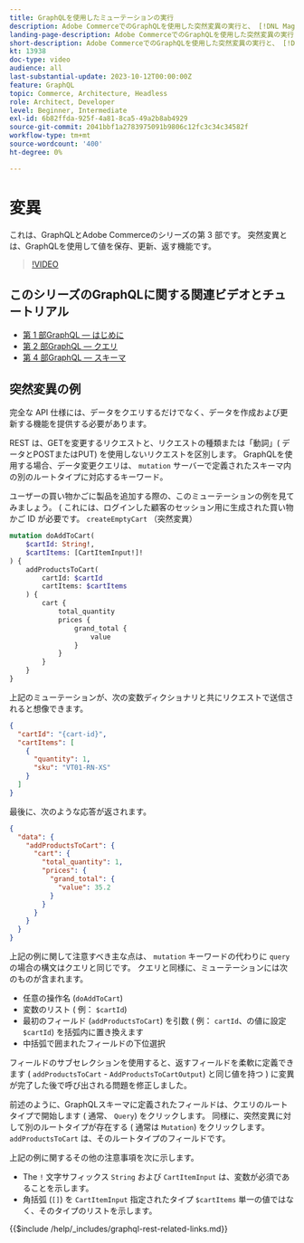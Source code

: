 ```yaml
---
title: GraphQLを使用したミューテーションの実行
description: Adobe CommerceでのGraphQLを使用した突然変異の実行と、 [!DNL Magento Open Source]. ミューテーションコールを使用して、最初のPOSTを実行します。
landing-page-description: Adobe CommerceでのGraphQLを使用した突然変異の実行と、 [!DNL Magento Open Source]. ミューテーションコールを使用して、最初のPOSTを実行します。
short-description: Adobe CommerceでのGraphQLを使用した突然変異の実行と、 [!DNL Magento Open Source]. ミューテーションコールを使用して、最初のPOSTを実行します。
kt: 13938
doc-type: video
audience: all
last-substantial-update: 2023-10-12T00:00:00Z
feature: GraphQL
topic: Commerce, Architecture, Headless
role: Architect, Developer
level: Beginner, Intermediate
exl-id: 6b82ffda-925f-4a81-8ca5-49a2b8ab4929
source-git-commit: 2041bbf1a2783975091b9806c12fc3c34c34582f
workflow-type: tm+mt
source-wordcount: '400'
ht-degree: 0%

---
```


# 変異

これは、GraphQLとAdobe Commerceのシリーズの第 3 部です。 突然変異とは、GraphQLを使用して値を保存、更新、返す機能です。


>[!VIDEO](https://video.tv.adobe.com/v/3424121?learn=on)

## このシリーズのGraphQLに関する関連ビデオとチュートリアル

* [第 1 部GraphQL — はじめに](../graphql-rest/intro-graphql.md)
* [第 2 部GraphQL — クエリ](../graphql-rest/graphql-queries.md)
* [第 4 部GraphQL — スキーマ](../graphql-rest/graphql-schema.md)

## 突然変異の例

完全な API 仕様には、データをクエリするだけでなく、データを作成および更新する機能を提供する必要があります。

REST は、GETを変更するリクエストと、リクエストの種類または「動詞」( データとPOSTまたはPUT) を使用しないリクエストを区別します。
GraphQLを使用する場合、データ変更クエリは、 `mutation` サーバーで定義されたスキーマ内の別のルートタイプに対応するキーワード。

ユーザーの買い物かごに製品を追加する際の、このミューテーションの例を見てみましょう。 ( これには、ログインした顧客のセッション用に生成された買い物かご ID が必要です。 `createEmptyCart` （突然変異）

```graphql
mutation doAddToCart(
    $cartId: String!,
    $cartItems: [CartItemInput!]!
) {
    addProductsToCart(
        cartId: $cartId
        cartItems: $cartItems
    ) {
        cart {
            total_quantity
            prices {
                grand_total {
                    value
                }
            }
        }
    }
}
```

上記のミューテーションが、次の変数ディクショナリと共にリクエストで送信されると想像できます。

```json
{
  "cartId": "{cart-id}",
  "cartItems": [
    {
      "quantity": 1,
      "sku": "VT01-RN-XS"
    }
  ]
}
```

最後に、次のような応答が返されます。

```json
{
  "data": {
    "addProductsToCart": {
      "cart": {
        "total_quantity": 1,
        "prices": {
          "grand_total": {
            "value": 35.2
          }
        }
      }
    }
  }
}
```

上記の例に関して注意すべき主な点は、 `mutation` キーワードの代わりに `query`の場合の構文はクエリと同じです。 クエリと同様に、ミューテーションには次のものが含まれます。

* 任意の操作名 (`doAddToCart`)
* 変数のリスト ( 例： `$cartId`)
* 最初のフィールド (`addProductsToCart`) を引数 ( 例： `cartId`、の値に設定 `$cartId`) を括弧内に置き換えます
* 中括弧で囲まれたフィールドの下位選択

フィールドのサブセレクションを使用すると、返すフィールドを柔軟に定義できます ( `addProductsToCart` - `AddProductsToCartOutput`) と同じ値を持つ ) に変異が完了した後で呼び出される問題を修正しました。

前述のように、GraphQLスキーマに定義されたフィールドは、クエリのルートタイプで開始します ( 通常、 `Query`) をクリックします。 同様に、突然変異に対して別のルートタイプが存在する ( 通常は `Mutation`) をクリックします。 `addProductsToCart` は、そのルートタイプのフィールドです。

上記の例に関するその他の注意事項を次に示します。

* The `!` 文字サフィックス `String` および `CartItemInput` は、変数が必須であることを示します。
* 角括弧 (`[]`) を `CartItemInput` 指定されたタイプ `$cartItems` 単一の値ではなく、そのタイプのリストを示します。

{{$include /help/_includes/graphql-rest-related-links.md}}
